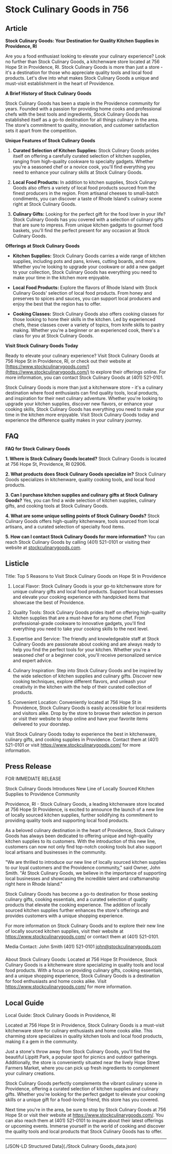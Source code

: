 # Stock Culinary Goods in 756

## Article
**Stock Culinary Goods: Your Destination for Quality Kitchen Supplies in Providence, RI**

Are you a food enthusiast looking to elevate your culinary experience? Look no further than Stock Culinary Goods, a kitchenware store located at 756 Hope St in Providence, RI. Stock Culinary Goods is more than just a store - it's a destination for those who appreciate quality tools and local food products. Let's dive into what makes Stock Culinary Goods a unique and must-visit establishment in the heart of Providence.

**A Brief History of Stock Culinary Goods**

Stock Culinary Goods has been a staple in the Providence community for years. Founded with a passion for providing home cooks and professional chefs with the best tools and ingredients, Stock Culinary Goods has established itself as a go-to destination for all things culinary in the area. The store's commitment to quality, innovation, and customer satisfaction sets it apart from the competition.

**Unique Features of Stock Culinary Goods**

1. **Curated Selection of Kitchen Supplies:** Stock Culinary Goods prides itself on offering a carefully curated selection of kitchen supplies, ranging from high-quality cookware to specialty gadgets. Whether you're a seasoned chef or a novice cook, you'll find everything you need to enhance your culinary skills at Stock Culinary Goods.

2. **Local Food Products:** In addition to kitchen supplies, Stock Culinary Goods also offers a variety of local food products sourced from the finest producers in the region. From artisanal cheeses to small-batch condiments, you can discover a taste of Rhode Island's culinary scene right at Stock Culinary Goods.

3. **Culinary Gifts:** Looking for the perfect gift for the food lover in your life? Stock Culinary Goods has you covered with a selection of culinary gifts that are sure to impress. From unique kitchen gadgets to gourmet food baskets, you'll find the perfect present for any occasion at Stock Culinary Goods.

**Offerings at Stock Culinary Goods**

- **Kitchen Supplies:** Stock Culinary Goods carries a wide range of kitchen supplies, including pots and pans, knives, cutting boards, and more. Whether you're looking to upgrade your cookware or add a new gadget to your collection, Stock Culinary Goods has everything you need to make your time in the kitchen more enjoyable.

- **Local Food Products:** Explore the flavors of Rhode Island with Stock Culinary Goods' selection of local food products. From honey and preserves to spices and sauces, you can support local producers and enjoy the best that the region has to offer.

- **Cooking Classes:** Stock Culinary Goods also offers cooking classes for those looking to hone their skills in the kitchen. Led by experienced chefs, these classes cover a variety of topics, from knife skills to pastry making. Whether you're a beginner or an experienced cook, there's a class for you at Stock Culinary Goods.

**Visit Stock Culinary Goods Today**

Ready to elevate your culinary experience? Visit Stock Culinary Goods at 756 Hope St in Providence, RI, or check out their website at [https://www.stockculinarygoods.com/](https://www.stockculinarygoods.com/) to explore their offerings online. For more information, you can contact Stock Culinary Goods at (401) 521-0101.

Stock Culinary Goods is more than just a kitchenware store - it's a culinary destination where food enthusiasts can find quality tools, local products, and inspiration for their next culinary adventure. Whether you're looking to upgrade your kitchen supplies, discover new flavors, or enhance your cooking skills, Stock Culinary Goods has everything you need to make your time in the kitchen more enjoyable. Visit Stock Culinary Goods today and experience the difference quality makes in your culinary journey.

## FAQ
**FAQ for Stock Culinary Goods**

**1. Where is Stock Culinary Goods located?**
Stock Culinary Goods is located at 756 Hope St, Providence, RI 02906.

**2. What products does Stock Culinary Goods specialize in?**
Stock Culinary Goods specializes in kitchenware, quality cooking tools, and local food products.

**3. Can I purchase kitchen supplies and culinary gifts at Stock Culinary Goods?**
Yes, you can find a wide selection of kitchen supplies, culinary gifts, and cooking tools at Stock Culinary Goods.

**4. What are some unique selling points of Stock Culinary Goods?**
Stock Culinary Goods offers high-quality kitchenware, tools sourced from local artisans, and a curated selection of specialty food items.

**5. How can I contact Stock Culinary Goods for more information?**
You can reach Stock Culinary Goods by calling (401) 521-0101 or visiting their website at [stockculinarygoods.com](https://www.stockculinarygoods.com/).

## Listicle
Title: Top 5 Reasons to Visit Stock Culinary Goods on Hope St in Providence

1. Local Flavor: Stock Culinary Goods is your go-to kitchenware store for unique culinary gifts and local food products. Support local businesses and elevate your cooking experience with handpicked items that showcase the best of Providence.

2. Quality Tools: Stock Culinary Goods prides itself on offering high-quality kitchen supplies that are a must-have for any home chef. From professional-grade cookware to innovative gadgets, you'll find everything you need to take your cooking skills to the next level.

3. Expertise and Service: The friendly and knowledgeable staff at Stock Culinary Goods are passionate about cooking and are always ready to help you find the perfect tools for your kitchen. Whether you're a seasoned chef or a beginner cook, you'll receive personalized service and expert advice.

4. Culinary Inspiration: Step into Stock Culinary Goods and be inspired by the wide selection of kitchen supplies and culinary gifts. Discover new cooking techniques, explore different flavors, and unleash your creativity in the kitchen with the help of their curated collection of products.

5. Convenient Location: Conveniently located at 756 Hope St in Providence, Stock Culinary Goods is easily accessible for local residents and visitors alike. Drop by the store to browse their selection in person or visit their website to shop online and have your favorite items delivered to your doorstep.

Visit Stock Culinary Goods today to experience the best in kitchenware, culinary gifts, and cooking supplies in Providence. Contact them at (401) 521-0101 or visit https://www.stockculinarygoods.com/ for more information.

## Press Release
FOR IMMEDIATE RELEASE

Stock Culinary Goods Introduces New Line of Locally Sourced Kitchen Supplies to Providence Community

Providence, RI - Stock Culinary Goods, a leading kitchenware store located at 756 Hope St Providence, is excited to announce the launch of a new line of locally sourced kitchen supplies, further solidifying its commitment to providing quality tools and supporting local food products.

As a beloved culinary destination in the heart of Providence, Stock Culinary Goods has always been dedicated to offering unique and high-quality kitchen supplies to its customers. With the introduction of this new line, customers can now not only find top-notch cooking tools but also support local artisans and businesses in the community.

"We are thrilled to introduce our new line of locally sourced kitchen supplies to our loyal customers and the Providence community," said Owner, John Smith. "At Stock Culinary Goods, we believe in the importance of supporting local businesses and showcasing the incredible talent and craftsmanship right here in Rhode Island."

Stock Culinary Goods has become a go-to destination for those seeking culinary gifts, cooking essentials, and a curated selection of quality products that elevate the cooking experience. The addition of locally sourced kitchen supplies further enhances the store's offerings and provides customers with a unique shopping experience.

For more information on Stock Culinary Goods and to explore their new line of locally sourced kitchen supplies, visit their website at https://www.stockculinarygoods.com/ or contact them at (401) 521-0101.

Media Contact:
John Smith
(401) 521-0101
john@stockculinarygoods.com

###

About Stock Culinary Goods:
Located at 756 Hope St Providence, Stock Culinary Goods is a kitchenware store specializing in quality tools and local food products. With a focus on providing culinary gifts, cooking essentials, and a unique shopping experience, Stock Culinary Goods is a destination for food enthusiasts and home cooks alike. Visit https://www.stockculinarygoods.com/ for more information.

## Local Guide
Local Guide: Stock Culinary Goods in Providence, RI

Located at 756 Hope St in Providence, Stock Culinary Goods is a must-visit kitchenware store for culinary enthusiasts and home cooks alike. This charming store specializes in quality kitchen tools and local food products, making it a gem in the community.

Just a stone's throw away from Stock Culinary Goods, you'll find the beautiful Lippitt Park, a popular spot for picnics and outdoor gatherings. Additionally, the store is conveniently situated near the lively Hope Street Farmers Market, where you can pick up fresh ingredients to complement your culinary creations.

Stock Culinary Goods perfectly complements the vibrant culinary scene in Providence, offering a curated selection of kitchen supplies and culinary gifts. Whether you're looking for the perfect gadget to elevate your cooking skills or a unique gift for a food-loving friend, this store has you covered.

Next time you're in the area, be sure to stop by Stock Culinary Goods at 756 Hope St or visit their website at https://www.stockculinarygoods.com/. You can also reach them at (401) 521-0101 to inquire about their latest offerings or upcoming events. Immerse yourself in the world of cooking and discover the quality tools and local products that Stock Culinary Goods has to offer.


---

[JSON-LD Structured Data](./Stock Culinary Goods_data.json)
